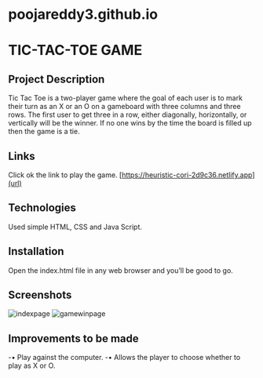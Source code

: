 # poojareddy3.github.io

# TIC-TAC-TOE GAME

## Project Description

Tic Tac Toe is a two-player game where the goal of each user is to mark their turn as an X or an O on a gameboard with three columns and three rows. The first user to get three in a row, either diagonally, horizontally, or vertically will be the winner. If no one wins by the time the board is filled up then the game is a tie.

## Links

Click ok the link to play the game.
[https://heuristic-cori-2d9c36.netlify.app](url)

## Technologies

Used simple HTML, CSS and Java Script.

## Installation

Open the index.html file in any web browser and you’ll be good to go.

## Screenshots

![indexpage](https://user-images.githubusercontent.com/97912033/154390050-f04c0816-3371-42bd-9b96-522be4dcbefa.jpg)
![gamewinpage](https://user-images.githubusercontent.com/97912033/154390109-04f8b86e-ad49-45e6-a740-1d61b655cc0a.jpg)

## Improvements to be made

-•	Play against the computer.
-•	Allows the player to choose whether to play as X or O.
